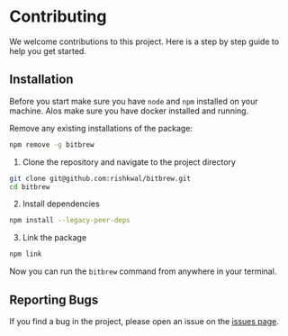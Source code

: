 # Contributing

We welcome contributions to this project. Here is a step by step guide to help you get started.

## Installation

Before you start make sure you have `node` and `npm` installed on your machine. Alos make sure you have docker installed and running.

Remove any existing installations of the package:

```bash
npm remove -g bitbrew
```

1. Clone the repository and navigate to the project directory

```bash
git clone git@github.com:rishkwal/bitbrew.git
cd bitbrew
```

2. Install dependencies

```bash
npm install --legacy-peer-deps
```

3. Link the package

```bash
npm link
```

Now you can run the `bitbrew` command from anywhere in your terminal.

## Reporting Bugs

If you find a bug in the project, please open an issue on the [issues page](https://github.com/rishkwal/bitbrew/issues).
